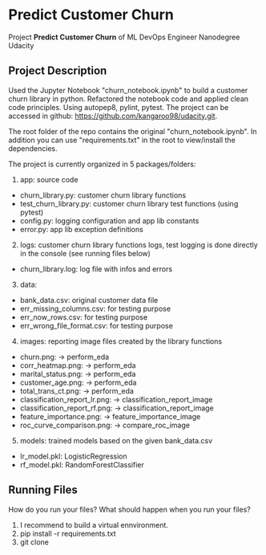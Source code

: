 # Predict Customer Churn

Project **Predict Customer Churn** of ML DevOps Engineer Nanodegree Udacity


## Project Description
Used the Jupyter Notebook "churn_notebook.ipynb" to build a customer churn library in python.
Refactored the notebook code and applied clean code principles. Using autopep8, pylint, pytest.
The project can be accessed in github:
https://github.com/kangaroo98/udacity.git.

The root folder of the repo contains the original "churn_notebook.ipynb". In addition you can use "requirements.txt" in the root to view/install the dependencies.

The project is currently organized in 5 packages/folders:
1. app: source code
- churn_library.py: customer churn library functions
- test_churn_library.py: customer churn library test functions (using pytest) 
- config.py: logging configuration and app lib constants 
- error.py: app lib exception definitions
2. logs: customer churn library functions logs, test logging is done directly in the console (see running files below)
- churn_library.log: log file with infos and errors 
3. data: 
- bank_data.csv: original customer data file 
- err_missing_columns.csv: for testing purpose
- err_now_rows.csv: for testing purpose
- err_wrong_file_format.csv: for testing purpose
4. images: reporting image files created by the library functions
- churn.png: -> perform_eda
- corr_heatmap.png: -> perform_eda
- marital_status.png: -> perform_eda
- customer_age.png: -> perform_eda
- total_trans_ct.png: -> perform_eda
- classification_report_lr.png: -> classification_report_image
- classification_report_rf.png: -> classification_report_image
- feature_importance.png: -> feature_importance_image
- roc_curve_comparison.png: -> compare_roc_image

5. models: trained models based on the given bank_data.csv
- lr_model.pkl: LogisticRegression
- rf_model.pkl: RandomForestClassifier


## Running Files
How do you run your files? What should happen when you run your files?

1. I recommend to build a virtual ennvironment.
2. pip install -r requirements.txt
3. git clone

